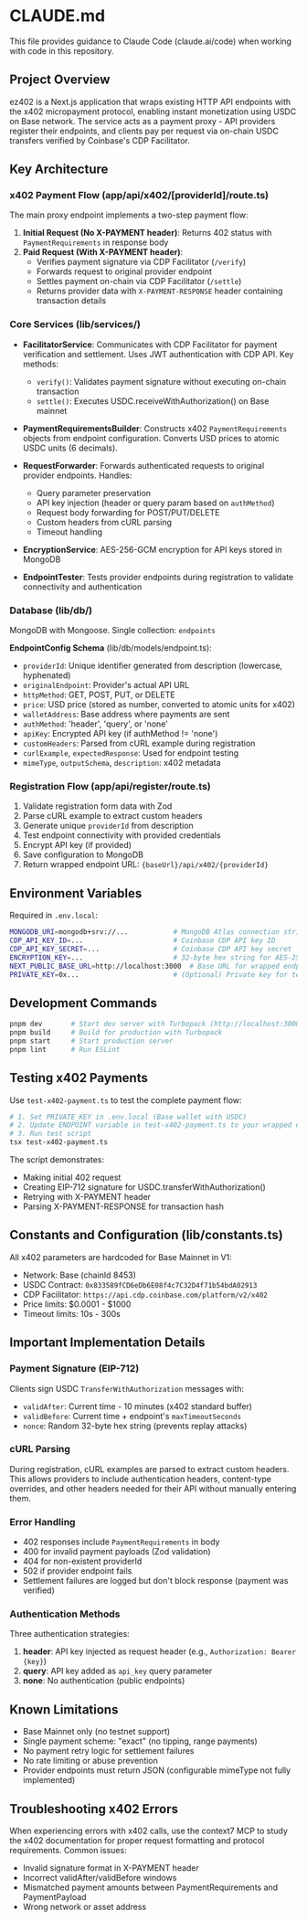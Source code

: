 # CLAUDE.md

This file provides guidance to Claude Code (claude.ai/code) when working with code in this repository.

## Project Overview

ez402 is a Next.js application that wraps existing HTTP API endpoints with the x402 micropayment protocol, enabling instant monetization using USDC on Base network. The service acts as a payment proxy - API providers register their endpoints, and clients pay per request via on-chain USDC transfers verified by Coinbase's CDP Facilitator.

## Key Architecture

### x402 Payment Flow (app/api/x402/[providerId]/route.ts)

The main proxy endpoint implements a two-step payment flow:

1. **Initial Request (No X-PAYMENT header)**: Returns 402 status with `PaymentRequirements` in response body
2. **Paid Request (With X-PAYMENT header)**:
   - Verifies payment signature via CDP Facilitator (`/verify`)
   - Forwards request to original provider endpoint
   - Settles payment on-chain via CDP Facilitator (`/settle`)
   - Returns provider data with `X-PAYMENT-RESPONSE` header containing transaction details

### Core Services (lib/services/)

- **FacilitatorService**: Communicates with CDP Facilitator for payment verification and settlement. Uses JWT authentication with CDP API. Key methods:
  - `verify()`: Validates payment signature without executing on-chain transaction
  - `settle()`: Executes USDC.receiveWithAuthorization() on Base mainnet

- **PaymentRequirementsBuilder**: Constructs x402 `PaymentRequirements` objects from endpoint configuration. Converts USD prices to atomic USDC units (6 decimals).

- **RequestForwarder**: Forwards authenticated requests to original provider endpoints. Handles:
  - Query parameter preservation
  - API key injection (header or query param based on `authMethod`)
  - Request body forwarding for POST/PUT/DELETE
  - Custom headers from cURL parsing
  - Timeout handling

- **EncryptionService**: AES-256-GCM encryption for API keys stored in MongoDB

- **EndpointTester**: Tests provider endpoints during registration to validate connectivity and authentication

### Database (lib/db/)

MongoDB with Mongoose. Single collection: `endpoints`

**EndpointConfig Schema** (lib/db/models/endpoint.ts):
- `providerId`: Unique identifier generated from description (lowercase, hyphenated)
- `originalEndpoint`: Provider's actual API URL
- `httpMethod`: GET, POST, PUT, or DELETE
- `price`: USD price (stored as number, converted to atomic units for x402)
- `walletAddress`: Base address where payments are sent
- `authMethod`: 'header', 'query', or 'none'
- `apiKey`: Encrypted API key (if authMethod != 'none')
- `customHeaders`: Parsed from cURL example during registration
- `curlExample`, `expectedResponse`: Used for endpoint testing
- `mimeType`, `outputSchema`, `description`: x402 metadata

### Registration Flow (app/api/register/route.ts)

1. Validate registration form data with Zod
2. Parse cURL example to extract custom headers
3. Generate unique `providerId` from description
4. Test endpoint connectivity with provided credentials
5. Encrypt API key (if provided)
6. Save configuration to MongoDB
7. Return wrapped endpoint URL: `{baseUrl}/api/x402/{providerId}`

## Environment Variables

Required in `.env.local`:

```bash
MONGODB_URI=mongodb+srv://...           # MongoDB Atlas connection string
CDP_API_KEY_ID=...                      # Coinbase CDP API key ID
CDP_API_KEY_SECRET=...                  # Coinbase CDP API key secret
ENCRYPTION_KEY=...                      # 32-byte hex string for AES-256-GCM
NEXT_PUBLIC_BASE_URL=http://localhost:3000  # Base URL for wrapped endpoints
PRIVATE_KEY=0x...                       # (Optional) Private key for testing script
```

## Development Commands

```bash
pnpm dev       # Start dev server with Turbopack (http://localhost:3000)
pnpm build     # Build for production with Turbopack
pnpm start     # Start production server
pnpm lint      # Run ESLint
```

## Testing x402 Payments

Use `test-x402-payment.ts` to test the complete payment flow:

```bash
# 1. Set PRIVATE_KEY in .env.local (Base wallet with USDC)
# 2. Update ENDPOINT variable in test-x402-payment.ts to your wrapped endpoint
# 3. Run test script
tsx test-x402-payment.ts
```

The script demonstrates:
- Making initial 402 request
- Creating EIP-712 signature for USDC.transferWithAuthorization()
- Retrying with X-PAYMENT header
- Parsing X-PAYMENT-RESPONSE for transaction hash

## Constants and Configuration (lib/constants.ts)

All x402 parameters are hardcoded for Base Mainnet in V1:
- Network: Base (chainId 8453)
- USDC Contract: `0x833589fCD6eDb6E08f4c7C32D4f71b54bdA02913`
- CDP Facilitator: `https://api.cdp.coinbase.com/platform/v2/x402`
- Price limits: $0.0001 - $1000
- Timeout limits: 10s - 300s

## Important Implementation Details

### Payment Signature (EIP-712)

Clients sign USDC `TransferWithAuthorization` messages with:
- `validAfter`: Current time - 10 minutes (x402 standard buffer)
- `validBefore`: Current time + endpoint's `maxTimeoutSeconds`
- `nonce`: Random 32-byte hex string (prevents replay attacks)

### cURL Parsing

During registration, cURL examples are parsed to extract custom headers. This allows providers to include authentication headers, content-type overrides, and other headers needed for their API without manually entering them.

### Error Handling

- 402 responses include `PaymentRequirements` in body
- 400 for invalid payment payloads (Zod validation)
- 404 for non-existent providerId
- 502 if provider endpoint fails
- Settlement failures are logged but don't block response (payment was verified)

### Authentication Methods

Three authentication strategies:
1. **header**: API key injected as request header (e.g., `Authorization: Bearer {key}`)
2. **query**: API key added as `api_key` query parameter
3. **none**: No authentication (public endpoints)

## Known Limitations

- Base Mainnet only (no testnet support)
- Single payment scheme: "exact" (no tipping, range payments)
- No payment retry logic for settlement failures
- No rate limiting or abuse prevention
- Provider endpoints must return JSON (configurable mimeType not fully implemented)

## Troubleshooting x402 Errors

When experiencing errors with x402 calls, use the context7 MCP to study the x402 documentation for proper request formatting and protocol requirements. Common issues:
- Invalid signature format in X-PAYMENT header
- Incorrect validAfter/validBefore windows
- Mismatched payment amounts between PaymentRequirements and PaymentPayload
- Wrong network or asset address
